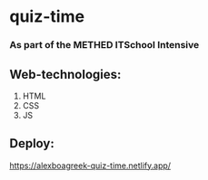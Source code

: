 # quiz-time
### As part of the METHED ITSchool Intensive
## Web-technologies:

1. HTML
2. CSS
3. JS

## Deploy:

https://alexboagreek-quiz-time.netlify.app/
